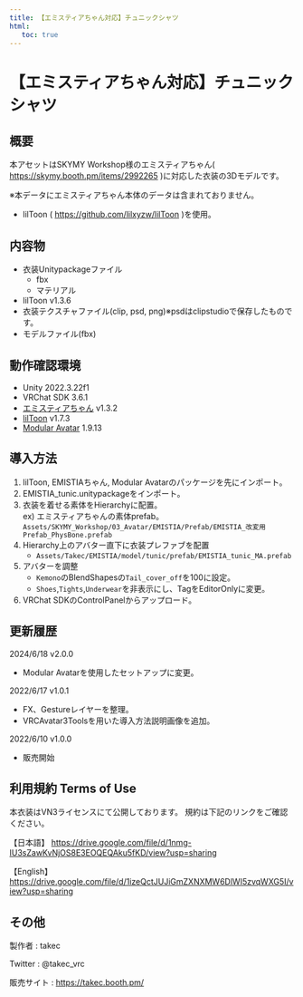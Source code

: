 ```yaml
---
title: 【エミスティアちゃん対応】チュニックシャツ
html:
   toc: true
---
```


# 【エミスティアちゃん対応】チュニックシャツ

## 概要
本アセットはSKYMY Workshop様のエミスティアちゃん( https://skymy.booth.pm/items/2992265 )に対応した衣装の3Dモデルです。

※本データにエミスティアちゃん本体のデータは含まれておりません。

* lilToon ( https://github.com/lilxyzw/lilToon )を使用。

## 内容物
* 衣装Unitypackageファイル
  * fbx
  * マテリアル
* lilToon v1.3.6
* 衣装テクスチャファイル(clip, psd, png)※psdはclipstudioで保存したものです。
* モデルファイル(fbx)

## 動作確認環境
* Unity 2022.3.22f1
* VRChat SDK 3.6.1
* [エミスティアちゃん](https://skymy.booth.pm/items/2992265) v1.3.2
* [lilToon](https://lilxyzw.github.io/lilToon/#/) v1.7.3
* [Modular Avatar](https://modular-avatar.nadena.dev/ja/) 1.9.13

## 導入方法
1. lilToon, EMISTIAちゃん, Modular Avatarのパッケージを先にインポート。
2. EMISTIA_tunic.unitypackageをインポート。
3. 衣装を着せる素体をHierarchyに配置。<br>
   ex) エミスティアちゃんの素体prefab。<br>
   `Assets/SKYMY_Workshop/03_Avatar/EMISTIA/Prefab/EMISTIA_改変用Prefab_PhysBone.prefab`
4. Hierarchy上のアバター直下に衣装プレファブを配置
   * `Assets/Takec/EMISTIA/model/tunic/prefab/EMISTIA_tunic_MA.prefab`
5. アバターを調整
   * `Kemono`のBlendShapesの`Tail_cover_off`を100に設定。
   * `Shoes`,`Tights`,`Underwear`を非表示にし、TagをEditorOnlyに変更。
6. VRChat SDKのControlPanelからアップロード。

## 更新履歴
2024/6/18 v2.0.0
* Modular Avatarを使用したセットアップに変更。

2022/6/17 v1.0.1
* FX、Gestureレイヤーを整理。
* VRCAvatar3Toolsを用いた導入方法説明画像を追加。

2022/6/10 v1.0.0
* 販売開始

## 利用規約 Terms of Use
本衣装はVN3ライセンスにて公開しております。
規約は下記のリンクをご確認ください。

【日本語】
https://drive.google.com/file/d/1nmg-IU3sZawKvNjOS8E3EOQEQAku5fKD/view?usp=sharing

【English】
https://drive.google.com/file/d/1izeQctJUJiGmZXNXMW6DlWI5zvqWXG5I/view?usp=sharing

## その他
製作者
: takec

Twitter
: @takec_vrc

販売サイト
: https://takec.booth.pm/